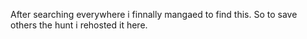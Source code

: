 After searching everywhere i finnally mangaed to find this. So to save others the hunt i rehosted it here.
